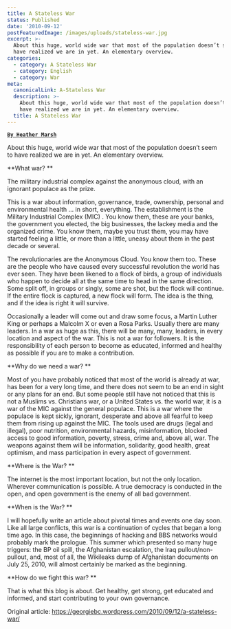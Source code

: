 ```yaml
---
title: A Stateless War
status: Published
date: '2010-09-12'
postFeaturedImage: /images/uploads/stateless-war.jpg
excerpt: >-
  About this huge, world wide war that most of the population doesn’t seem to
  have realized we are in yet. An elementary overview.
categories:
  - category: A Stateless War
  - category: English
  - category: War
meta:
  canonicalLink: A-Stateless War
  description: >-
    About this huge, world wide war that most of the population doesn’t seem to
    have realized we are in yet. An elementary overview.
  title: A Stateless War
---
```

[**`By Heather Marsh`**](https://georgiebc.wordpress.com)

About this huge, world wide war that most of the population doesn’t seem to have realized we are in yet. An elementary overview.

**What war?
**

The military industrial complex against the anonymous cloud, with an ignorant populace as the prize.

This is a war about information, governance, trade, ownership, personal and environmental health … in short, everything. The establishment is the Military Industrial Complex (MIC) . You know them, these are your banks, the government you elected, the big businesses, the lackey media and the organized crime. You know them, maybe you trust them, you may have started feeling a little, or more than a little, uneasy about them in the past decade or several.

The revolutionaries are the Anonymous Cloud. You know them too. These are the people who have caused every successful revolution the world has ever seen. They have been likened to a flock of birds, a group of individuals who happen to decide all at the same time to head in the same direction. Some split off, in groups or singly, some are shot, but the flock will continue. If the entire flock is captured, a new flock will form. The idea is the thing, and if the idea is right it will survive.

Occasionally a leader will come out and draw some focus, a Martin Luther King or perhaps a Malcolm X or even a Rosa Parks. Usually there are many leaders. In a war as huge as this, there will be many, many, leaders, in every location and aspect of the war. This is not a war for followers. It is the responsibility of each person to become as educated, informed and healthy as possible if you are to make a contribution.

**Why do we need a war?
**

Most of you have probably noticed that most of the world is already at war, has been for a very long time, and there does not seem to be an end in sight or any plans for an end. But some people still have not noticed that this is not a Muslims vs. Christians war, or a United States vs. the world war, it is a war of the MIC against the general populace. This is a war where the populace is kept sickly, ignorant, desperate and above all fearful to keep them from rising up against the MIC. The tools used are drugs (legal and illegal), poor nutrition, environmental hazards, misinformation, blocked access to good information, poverty, stress, crime and, above all, war. The weapons against them will be information, solidarity, good health, great optimism, and mass participation in every aspect of government.

**Where is the War?
**

The internet is the most important location, but not the only location. Wherever communication is possible. A true democracy is conducted in the open, and open government is the enemy of all bad government.

**When is the War?
**

I will hopefully write an article about pivotal times and events one day soon. Like all large conflicts, this war is a continuation of cycles that began a long time ago. In this case, the beginnings of hacking and BBS networks would probably mark the prologue. This summer which presented so many huge triggers: the BP oil spill, the Afghanistan escalation, the Iraq pullout/non-pullout, and, most of all, the Wikileaks dump of Afghanistan documents on  July 25, 2010, will almost certainly be marked as the beginning.

**How do we fight this war?
**

That is what this blog is about. Get healthy, get strong, get educated and informed, and start contributing to your own governance.

Original article: https://georgiebc.wordpress.com/2010/09/12/a-stateless-war/
